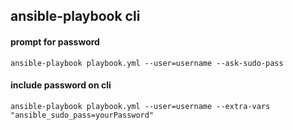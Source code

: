 ## ansible-playbook cli

#### prompt for password
```
ansible-playbook playbook.yml --user=username --ask-sudo-pass
```

#### include password on cli
```
ansible-playbook playbook.yml --user=username --extra-vars "ansible_sudo_pass=yourPassword"
```
